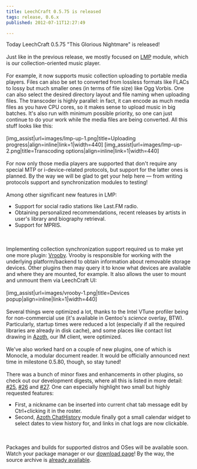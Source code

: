 ```yaml
---
title: LeechCraft 0.5.75 is released
tags: release, 0.6.x
published: 2012-07-11T12:27:49

---
```


Today LeechCraft 0.5.75 "This Glorious Nightmare" is released!\
\
Just like in the previous release, we mostly focused on
[LMP](/plugins-lmp) module, which is our collection-oriented music
player.\
\
For example, it now supports music collection uploading to portable
media players. Files can also be set to converted from lossless formats
like FLACs to lossy but much smaller ones (in terms of file size) like
Ogg Vorbis. One can also select the desired directory layout and file
naming when uploading files. The transcoder is highly parallel: in fact,
it can encode as much media files as you have CPU cores, so it makes
sense to upload music in big batches. It's also run with minimum
possible priority, so one can just continue to do your work while the
media files are being converted. All this stuff looks like this:\
\
\[img\_assist|url=images/lmp-up-1.png|title=Uploading
progress|align=inline|link=1|width=440\]
\[img\_assist|url=images/lmp-up-2.png|title=Transcoding
options|align=inline|link=1|width=440\]\
\
For now only those media players are supported that don't require any
special MTP or i-device-related protocols, but support for the latter
ones is planned. By the way we will be glad to get your help here — from
writing protocols support and synchronization modules to testing!\
\
Among other significant new features in LMP:

-   Support for social radio stations like Last.FM radio.
-   Obtaining personalized recommendations, recent releases by artists
    in user's library and biography retrieval.
-   Support for MPRIS.

\
\
Implementing collection synchronization support required us to make yet
one more plugin: [Vrooby](/plugins-vrooby). Vrooby is responsible for
working with the underlying platform/backend to obtain information about
removable storage devices. Other plugins then may query it to know what
devices are available and where they are mounted, for example. It also
allows the user to mount and unmount them via LeechCraft UI:\
\
\[img\_assist|url=images/vrooby-1.png|title=Devices
popup|align=inline|link=1|width=440\]\
\
Several things were optimized a lot, thanks to the Intel VTune profiler
being for non-commercial use (it's available in Gentoo's *science*
overlay, BTW). Particularly, startup times were reduced a lot
(especially if all the required libraries are already in disk cache),
and some places like contact list drawing in [Azoth](/plugins-azoth),
our IM client, were optimized.\
\
We've also worked hard on a couple of new plugins, one of which is
Monocle, a modular document reader. It would be officially announced
next time in milestone 0.5.80, though, so stay tuned!\
\
There was a bunch of minor fixes and enhancements in other plugins, so
check out our development digests, where all this is listed in more
detail: [\#25](/devel-digest-25), [\#26](/devel-digest-26) and
[\#27](/devel-digest-27). One can especially highlight two small but
highly requested features:

-   First, a nickname can be inserted into current chat tab message edit
    by Ctrl+clicking it in the roster.
-   Second, [Azoth ChatHistory](/plugins-azoth-chathistory) module
    finally got a small calendar widget to select dates to view history
    for, and links in chat logs are now clickable.

\
\
Packages and builds for supported distros and OSes will be available
soon. Watch your package manager or our [download page](/download)! By
the way, the source archive is [already
available](http://sourceforge.net/projects/leechcraft/files/LeechCraft/0.5.75/leechcraft-0.5.75.tar.xz/download).